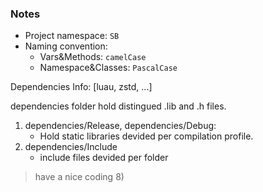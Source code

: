 ### Notes

* Project namespace: `SB`
* Naming convention: 
    - Vars&Methods: `camelCase`
    - Namespace&Classes: `PascalCase`

Dependencies Info: [luau, zstd, ...]

dependencies folder hold distingued .lib and .h files.
1) dependencies/Release, dependencies/Debug:
    - Hold static libraries devided per compilation profile.
3) dependencies/Include
    - include files devided per folder

> have a nice coding 8)
